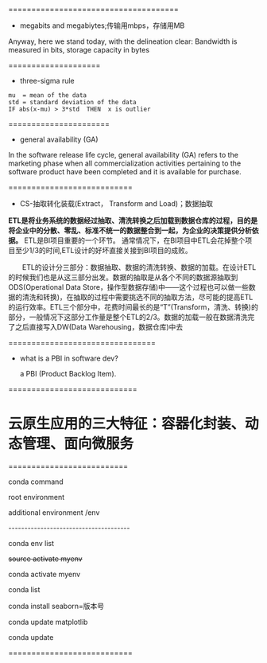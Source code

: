 =====================================

- megabits and megabiytes;传输用mbps，存储用MB

Anyway, here we stand today, with the delineation clear: Bandwidth is measured in bits, storage capacity in bytes

====================

- three-sigma rule

```
mu  = mean of the data
std = standard deviation of the data
IF abs(x-mu) > 3*std  THEN  x is outlier
```

======================

- general availability (GA)

In the software release life cycle, general availability (GA) refers to the marketing phase when all commercialization activities pertaining to the software product have been completed and it is available for purchase.

===========================

- CS-抽取转化装载(Extract， Transform and Load)；数据抽取

**ETL是将业务系统的数据经过抽取、清洗转换之后加载到数据仓库的过程，目的是将企业中的分散、零乱、标准不统一的数据整合到一起，为企业的决策提供分析依据。** ETL是BI项目重要的一个环节。 通常情况下，在BI项目中ETL会花掉整个项目至少1/3的时间,ETL设计的好坏直接关接到BI项目的成败。    

　　ETL的设计分三部分：数据抽取、数据的清洗转换、数据的加载。在设计ETL的时候我们也是从这三部分出发。数据的抽取是从各个不同的数据源抽取到ODS(Operational Data Store，操作型数据存储)中——这个过程也可以做一些数据的清洗和转换)，在抽取的过程中需要挑选不同的抽取方法，尽可能的提高ETL的运行效率。ETL三个部分中，花费时间最长的是“T”(Transform，清洗、转换)的部分，一般情况下这部分工作量是整个ETL的2/3。数据的加载一般在数据清洗完了之后直接写入DW(Data Warehousing，数据仓库)中去

================================

- what is a PBI in software dev?

  a PBI (Product Backlog Item).

============================

# 云原生应用的三大特征：容器化封装、动态管理、面向微服务

==========================

conda command

root environment



additional environment /env

\--------------------------------------



conda env list



~~source activate myenv~~

conda activate myenv



conda list



conda install seaborn=版本号



conda update matplotlib



conda update

===========================



